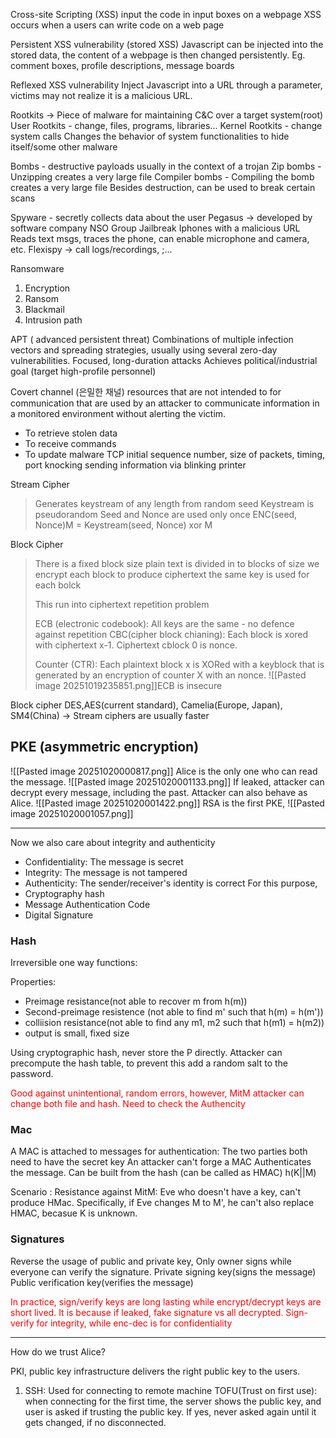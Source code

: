 Cross-site Scripting (XSS)
input the code in input boxes on a webpage
XSS occurs when a users can write code on a web page

Persistent XSS vulnerability (stored XSS)
Javascript can be injected into the stored data, the content of a webpage is then changed persistently. Eg. comment boxes, profile descriptions, message boards

Reflexed XSS vulnerability
Inject Javascript into a URL through a parameter, victims may not realize it is a malicious URL. 

Rootkits -> Piece of malware for maintaining C&C over a target system(root)
User Rootkits - change, files, programs, libraries...
Kernel Rootkits - change system calls
Changes the behavior of system functionalities to hide itself/some other malware

Bombs - destructive payloads usually in the context of a trojan
Zip bombs - Unzipping creates a very large file
Compiler bombs - Compiling the bomb creates a very large file
Besides destruction, can be used to break certain scans

Spyware - secretly collects data about the user
Pegasus -> developed by software company NSO Group
Jailbreak Iphones with a malicious URL
Reads text msgs, traces the phone, can enable microphone and camera, etc. 
Flexispy -> call logs/recordings, ;...

Ransomware 
1. Encryption
2. Ransom
3. Blackmail
4. Intrusion path

APT ( advanced persistent threat) 
Combinations of multiple infection vectors and spreading strategies, usually using several zero-day vulnerabilities. 
Focused, long-duration attacks
Achieves political/industrial goal (target high-profile personnel)

Covert channel (은밀한 채널)
resources that are not intended to for communication that are used by an attacker to communicate information in a monitored environment without alerting the victim. 
- To retrieve stolen data
- To receive commands
- To update malware
TCP initial sequence number, size of packets, timing, port knocking
sending information via blinking printer




Stream Cipher
> Generates keystream of any length from random seed
> Keystream is pseudorandom
> Seed and Nonce are used only once
> ENC(seed, Nonce)M = Keystream(seed, Nonce) xor M

Block Cipher
> There is a fixed block size 
> plain text is divided in to blocks of size
> we encrypt each block to produce ciphertext
> the same key is used for each bolck
> 
> This run into ciphertext repetition problem
> 
> ECB (electronic codebook): All keys are the same - no defence against repetition
> CBC(cipher block chianing): Each block is xored with ciphertext x-1. Ciphertext cblock 0 is nonce. 
> 
> Counter (CTR): Each plaintext block x is XORed with a keyblock that is generated by an encryption of counter X with an nonce. ![[Pasted image 20251019235851.png]]ECB is insecure

Block cipher DES,AES(current standard), Camelia(Europe, Japan), SM4(China) -> Stream ciphers are usually faster

## PKE (asymmetric encryption)
![[Pasted image 20251020000817.png]]
Alice is the only one who can read the message. 
![[Pasted image 20251020001133.png]]
If leaked, attacker can decrypt every message, including the past.
Attacker can also behave as Alice. 
![[Pasted image 20251020001422.png]]
RSA is the first PKE, 
![[Pasted image 20251020001057.png]]

----
Now we also care about integrity and authenticity
- Confidentiality: The message is secret
- Integrity: The message is not tampered
- Authenticity: The sender/receiver's identity is correct
For this purpose,
- Cryptography hash
- Message Authentication Code
- Digital Signature

### Hash
Irreversible one way functions:

Properties:
- Preimage resistance(not able to recover m from h(m))
- Second-preimage resistence (not able to find m' such that h(m) = h(m'))
- colliision resistance(not able to find any m1, m2 such that h(m1) = h(m2))
- output is small, fixed size

Using cryptographic hash, never store the P directly. 
Attacker can precompute the hash table, to prevent this add a random salt to the password. 

<font color="red">Good against unintentional, random errors, however, MitM attacker can change both file and hash. Need to check the Authencity </font>

### Mac 
A MAC is attached to messages for authentication:
The two parties both need to have the secret key
An attacker can't forge a MAC
Authenticates the message. 
Can be built from the hash (can be called as HMAC) h(K||M)

Scenario : Resistance against MitM:
Eve who doesn't have a key, can't produce HMac. Specifically, if Eve changes M to M', he can't also replace HMAC, becasue K is unknown. 

### Signatures
Reverse the usage of public and private key, 
Only owner signs while everyone can verify the signature. 
Private signing key(signs the message)
Public verification key(verifies the message)

<font color=red>In practice, sign/verify keys are long lasting while encrypt/decrypt keys are short lived. It is because if leaked, fake signature vs all decrypted. Sign-verify for integrity, while enc-dec is for confidentiality</font>

---
How do we trust Alice?

PKI, public key infrastructure delivers the right public key to the users. 

1. SSH: Used for connecting to remote machine
    TOFU(Trust on first use): when connecting for the first time, the server shows the public key, and user is asked if trusting the  public key. If yes, never asked again until it gets changed, if no disconnected. 

